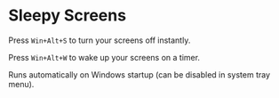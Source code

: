 # Sleepy Screens

Press `Win+Alt+S` to turn your screens off instantly.

Press `Win+Alt+W` to wake up your screens on a timer.

Runs automatically on Windows startup (can be disabled in system tray menu).
